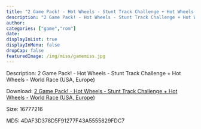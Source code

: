 ```yaml
---
title: "2 Game Pack! - Hot Wheels - Stunt Track Challenge + Hot Wheels - World Race (USA, Europe)"
description: "2 Game Pack! - Hot Wheels - Stunt Track Challenge + Hot Wheels - World Race (USA, Europe)"
author: 
categories: ["game","rom"]
date: 
displayInList: true
displayInMenu: false
dropCap: false
featuredImage: /img/miss/gamemiss.jpg
---
```


Description: 2 Game Pack! - Hot Wheels - Stunt Track Challenge + Hot Wheels - World Race (USA, Europe)

Download: <a style="text-decoration:underline;" href="https://mega.nz/#!GfZGkKBZ!gzN-x7gqVzD4yyeuflKbpiWM7Si6YDAJC_sQJN6Qjqc" target = "_blank" rel = "nofollow" > 2 Game Pack! - Hot Wheels - Stunt Track Challenge + Hot Wheels - World Race (USA, Europe)</a>

Size: 16777216

MD5: 4DAF3D378D5F91277F43A5555829FDC7

